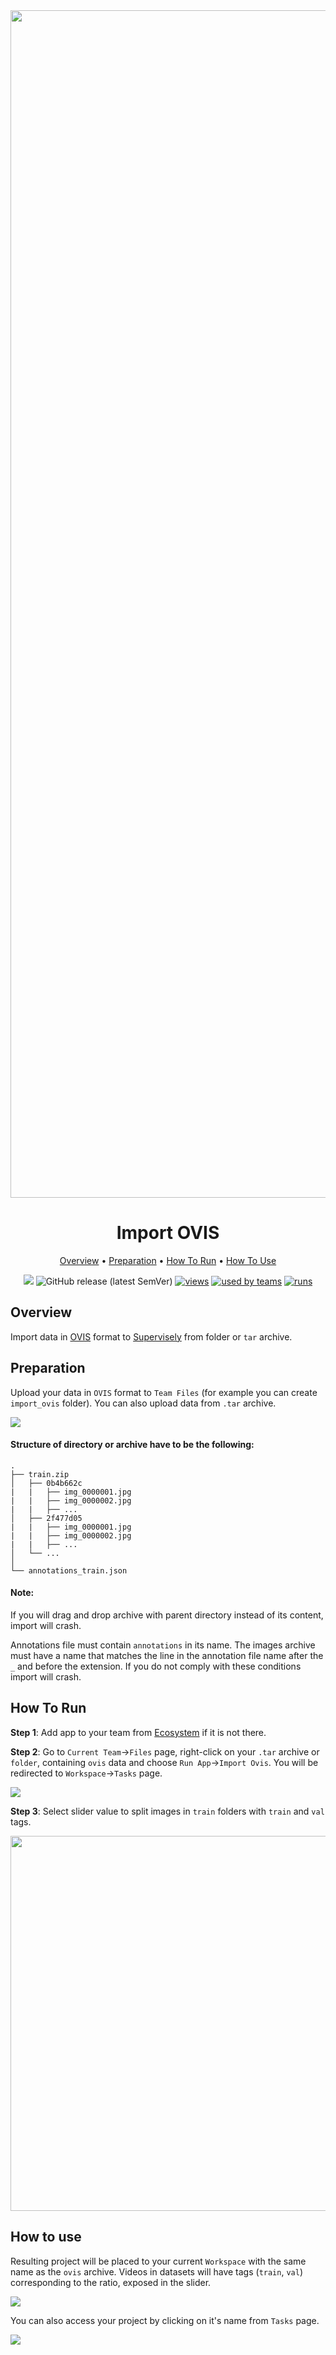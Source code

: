 <div align="center" markdown>
<img src="https://i.imgur.com/48JFbtt.png" width="1900px"/>


# Import OVIS

<p align="center">
  <a href="#Overview">Overview</a> •
  <a href="#Preparation">Preparation</a> •
  <a href="#How-To-Run">How To Run</a> •
  <a href="#How-To-Use">How To Use</a>
</p>


[![](https://img.shields.io/badge/slack-chat-green.svg?logo=slack)](https://supervise.ly/slack)
![GitHub release (latest SemVer)](https://img.shields.io/github/v/release/supervisely-ecosystem/import-ovis-format)
[![views](https://app.supervise.ly/public/api/v3/ecosystem.counters?repo=supervisely-ecosystem/import-ovis-format&counter=views&label=views)](https://supervise.ly)
[![used by teams](https://app.supervise.ly/public/api/v3/ecosystem.counters?repo=supervisely-ecosystem/import-ovis-format&counter=downloads&label=used%20by%20teams)](https://supervise.ly)
[![runs](https://app.supervise.ly/public/api/v3/ecosystem.counters?repo=supervisely-ecosystem/import-ovis-format&counter=runs&label=runs&123)](https://supervise.ly)

</div>

## Overview

Import data in [OVIS](http://songbai.site/ovis/) format to [Supervisely](https://supervise.ly/) from folder or `tar` archive.

## Preparation

Upload your data in `OVIS` format to `Team Files` (for example you can create `import_ovis` folder). You can also upload data from `.tar` archive.

<img src="https://i.imgur.com/45uOaK0.png"/>

#### Structure of directory or archive have to be the following:   
```
.
├── train.zip
│   ├── 0b4b662c
|	|	├── img_0000001.jpg
|	|	├── img_0000002.jpg
|	|	├── ...
│   ├── 2f477d05
|	|	├── img_0000001.jpg
|	|	├── img_0000002.jpg
|	|	├── ...
│   └── ...
│    
└── annotations_train.json
```

#### Note:

If you will drag and drop archive with parent directory instead of its content, import will crash.

Annotations file must contain `annotations` in its name. The images archive must have a name that matches the line in the annotation file name after the `_` and before the extension. If you do not comply with these conditions import will crash.

## How To Run 

**Step 1**: Add app to your team from [Ecosystem](https://ecosystem.supervise.ly/apps/import-cityscapes) if it is not there.

**Step 2**: Go to `Current Team`->`Files` page, right-click on your `.tar` archive or `folder`, containing `ovis` data and choose `Run App`->`Import Ovis`. You will be redirected to `Workspace`->`Tasks` page. 

<img src="https://i.imgur.com/dJr5sLz.png"/>

**Step 3**: Select slider value to split images in `train` folders with `train` and `val` tags.

<img src="https://i.imgur.com/vXWYwhR.png" width="600px"/>



## How to use

Resulting project will be placed to your current `Workspace` with the same name as the `ovis` archive. Videos in datasets will have tags (`train`, `val`) corresponding to the ratio, exposed in the slider.

<img src="https://i.imgur.com/UC0ygAH.png"/>

You can also access your project by clicking on it's name from `Tasks` page.

<img src="https://i.imgur.com/h54uGur.png">